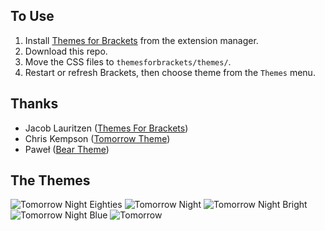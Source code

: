 ## To Use

1. Install [Themes for Brackets](https://github.com/Jacse/themes-for-brackets) from the extension manager.
2. Download this repo.
3. Move the CSS files to `themesforbrackets/themes/`.
4. Restart or refresh Brackets, then choose theme from the `Themes` menu.

## Thanks
* Jacob Lauritzen ([Themes For Brackets](https://github.com/Jacse/themes-for-brackets))
* Chris Kempson ([Tomorrow Theme](https://github.com/chriskempson/tomorrow-theme))
* Paweł ([Bear Theme](https://github.com/trimek/BearTheme))

## The Themes

![Tomorrow Night Eighties](http://f.cl.ly/items/021o2m0I3L36242R2d3N/tomorrow-night-eighties.png)
![Tomorrow Night](http://f.cl.ly/items/0K2B0J052F1O0P0z380T/tomorrow-night.png)
![Tomorrow Night Bright](http://f.cl.ly/items/0M0t0X0A2n1e2U441n3f/tomorrow-night-bright.png)
![Tomorrow Night Blue](http://f.cl.ly/items/1u3a0G2R0c0L3U430O2R/tomorrow-night-blue.png)
![Tomorrow](http://f.cl.ly/items/0x1x461j1U472J000A1h/tomorrow.png)